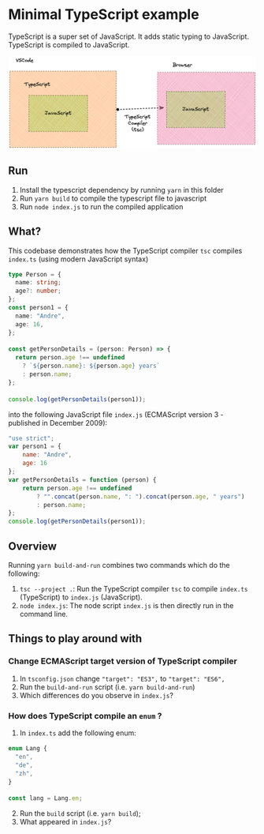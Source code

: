 # Minimal TypeScript example

TypeScript is a super set of JavaScript. It adds static typing to JavaScript. TypeScript is compiled to JavaScript.

![TypeScript in VSCode and in the browser](./TypeScript.png)

## Run

1. Install the typescript dependency by running `yarn` in this folder
2. Run `yarn build` to compile the typescript file to javascript
3. Run `node index.js` to run the compiled application

## What?

This codebase demonstrates how the TypeScript compiler `tsc` compiles `index.ts` (using modern JavaScript syntax)

```ts
type Person = {
  name: string;
  age?: number;
};
const person1 = {
  name: "Andre",
  age: 16,
};

const getPersonDetails = (person: Person) => {
  return person.age !== undefined
    ? `${person.name}: ${person.age} years`
    : person.name;
};

console.log(getPersonDetails(person1));
```

into the following JavaScript file `index.js` (ECMAScript version 3 - published in December 2009):

```js
"use strict";
var person1 = {
    name: "Andre",
    age: 16
};
var getPersonDetails = function (person) {
    return person.age !== undefined
        ? "".concat(person.name, ": ").concat(person.age, " years")
        : person.name;
};
console.log(getPersonDetails(person1));
```

## Overview

Running `yarn build-and-run` combines two commands which do the following:

1. `tsc --project .`: Run the TypeScript compiler `tsc` to compile `index.ts` (TypeScript) to `index.js` (JavaScript).
2. `node index.js`: The node script `index.js` is then directly run in the command line.

## Things to play around with

### Change ECMAScript target version of TypeScript compiler

1. In `tsconfig.json` change `"target": "ES3",` to `"target": "ES6",`
2. Run the `build-and-run` script (i.e. `yarn build-and-run`)
3. Which differences do you observe in `index.js`?

### How does TypeScript compile an `enum` ?

1. In `index.ts` add the following enum:

  ```ts
  enum Lang {
    "en",
    "de",
    "zh",
  }

  const lang = Lang.en;
  ```

2. Run the `build` script (i.e. `yarn build`);
3. What appeared in `index.js`?
